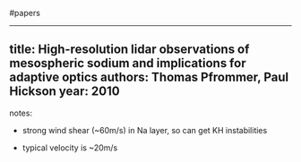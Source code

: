 #papers

---
title: High-resolution lidar observations of mesospheric sodium and implications for adaptive optics
authors: Thomas Pfrommer, Paul Hickson
year: 2010
---
notes:
- strong wind shear (~60m/s) in Na layer, so can get KH instabilities

- typical velocity is ~20m/s